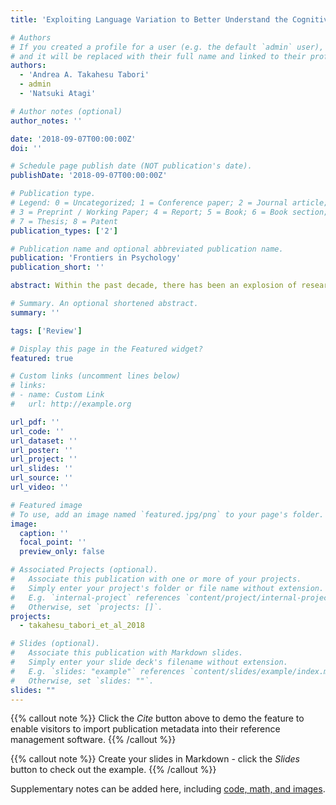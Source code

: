 ```yaml
---
title: 'Exploiting Language Variation to Better Understand the Cognitive Consequences of Bilingualism'

# Authors
# If you created a profile for a user (e.g. the default `admin` user), write the username (folder name) here
# and it will be replaced with their full name and linked to their profile.
authors:
  - 'Andrea A. Takahesu Tabori'
  - admin
  - 'Natsuki Atagi'

# Author notes (optional)
author_notes: ''

date: '2018-09-07T00:00:00Z'
doi: ''

# Schedule page publish date (NOT publication's date).
publishDate: '2018-09-07T00:00:00Z'

# Publication type.
# Legend: 0 = Uncategorized; 1 = Conference paper; 2 = Journal article;
# 3 = Preprint / Working Paper; 4 = Report; 5 = Book; 6 = Book section;
# 7 = Thesis; 8 = Patent
publication_types: ['2']

# Publication name and optional abbreviated publication name.
publication: 'Frontiers in Psychology'
publication_short: ''

abstract: Within the past decade, there has been an explosion of research investigating the cognitive consequences of bilingualism. However, a controversy has arisen specifically involving research claiming a “bilingual advantage” in executive function. In this brief review, we re-examine the nature of the “bilingual advantage” and suggest three themes for future research. First, there must be a theoretical account of how specific variation in language experience impacts aspects of executive function and domain general cognition. Second, efforts toward adequately characterizing the participants tested will be critical to interpreting results. Finally, designing studies that employ converging analytical approaches and sensitive methodologies will be important to advance our knowledge of the dynamics between bilingual language experience and cognition.

# Summary. An optional shortened abstract.
summary: ''

tags: ['Review']

# Display this page in the Featured widget?
featured: true

# Custom links (uncomment lines below)
# links:
# - name: Custom Link
#   url: http://example.org

url_pdf: ''
url_code: ''
url_dataset: ''
url_poster: ''
url_project: ''
url_slides: ''
url_source: ''
url_video: ''

# Featured image
# To use, add an image named `featured.jpg/png` to your page's folder.
image:
  caption: ''
  focal_point: ''
  preview_only: false

# Associated Projects (optional).
#   Associate this publication with one or more of your projects.
#   Simply enter your project's folder or file name without extension.
#   E.g. `internal-project` references `content/project/internal-project/index.md`.
#   Otherwise, set `projects: []`.
projects:
  - takahesu_tabori_et_al_2018

# Slides (optional).
#   Associate this publication with Markdown slides.
#   Simply enter your slide deck's filename without extension.
#   E.g. `slides: "example"` references `content/slides/example/index.md`.
#   Otherwise, set `slides: ""`.
slides: ""
---
```


{{% callout note %}}
Click the _Cite_ button above to demo the feature to enable visitors to import publication metadata into their reference management software.
{{% /callout %}}

{{% callout note %}}
Create your slides in Markdown - click the _Slides_ button to check out the example.
{{% /callout %}}

Supplementary notes can be added here, including [code, math, and images](https://wowchemy.com/docs/writing-markdown-latex/).